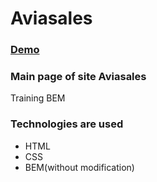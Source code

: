 # Aviasales

### [Demo](https://link-to-github-pages.com)

### Main page of site Aviasales

Training BEM

### Technologies are used

- HTML
- CSS
- BEM(without modification)
